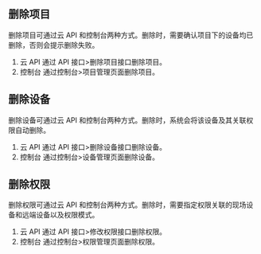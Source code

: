 ## 删除项目
删除项目可通过云 API 和控制台两种方式。删除时，需要确认项目下的设备均已删除，否则会提示删除失败。
1. 云 API 
通过 API 接口>删除项目接口删除项目。
2. 控制台
通过控制台>项目管理页面删除项目。
## 删除设备
删除设备可通过云 API 和控制台两种方式。删除时，系统会将该设备及其关联权限自动删除。
1. 云 API 
通过 API 接口>删除设备接口删除设备。
2. 控制台
通过控制台>设备管理页面删除设备。
## 删除权限
删除权限可通过云 API 和控制台两种方式。删除时，需要指定权限关联的现场设备和远端设备以及权限模式。
1. 云 API 
通过 API 接口>修改权限接口删除权限。
2. 控制台
通过控制台>权限管理页面删除权限。
